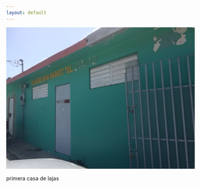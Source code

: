 ```yaml
---
layout: default
---
```



<div class="preview-panel">
	<img class="preview-imges" src="/Propiedades/venta/lajas/img_2368.jpg">
	<p>primera casa de lajas</p>
</div>